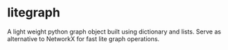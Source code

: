 # litegraph
A light weight python graph object built using dictionary and lists. Serve as alternative to NetworkX for fast lite graph operations.
